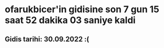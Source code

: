 # ofarukbicer'in gidisine son 7 gun 15 saat 52 dakika 03 saniye kaldi

## Gidis tarihi: 30.09.2022 :(